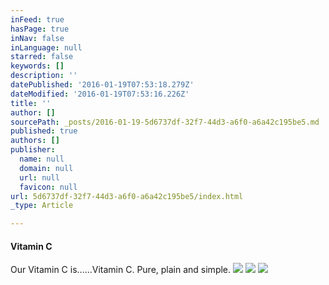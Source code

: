 ```yaml
---
inFeed: true
hasPage: true
inNav: false
inLanguage: null
starred: false
keywords: []
description: ''
datePublished: '2016-01-19T07:53:18.279Z'
dateModified: '2016-01-19T07:53:16.226Z'
title: ''
author: []
sourcePath: _posts/2016-01-19-5d6737df-32f7-44d3-a6f0-a6a42c195be5.md
published: true
authors: []
publisher:
  name: null
  domain: null
  url: null
  favicon: null
url: 5d6737df-32f7-44d3-a6f0-a6a42c195be5/index.html
_type: Article

---
```

#### Vitamin C

Our Vitamin C is......Vitamin C. Pure, plain and simple.
![](https://the-grid-user-content.s3-us-west-2.amazonaws.com/474a28ad-ebd7-48d3-a78f-717530345009.jpg)
![](https://the-grid-user-content.s3-us-west-2.amazonaws.com/eda311d8-9e74-4fad-973f-13b5cccad05f.jpg)
![](https://the-grid-user-content.s3-us-west-2.amazonaws.com/8133d5a4-b760-4954-b57f-3bf91f83f116.jpg)
